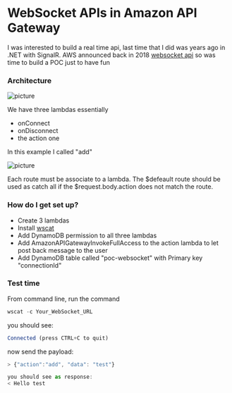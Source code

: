 # WebSocket APIs in Amazon API Gateway #

I was interested to build a real time api, last time that I did was years ago in .NET with SignalR.
AWS announced back in 2018 [websocket api](https://aws.amazon.com/blogs/compute/announcing-websocket-apis-in-amazon-api-gateway/) so was time to build a POC just to have fun

### Architecture ###

![picture](https://bitbucket.org/DanBranch/api-gateway-websocket/downloads/websockets-arch.png)

We have three lambdas essentially
* onConnect
* onDisconnect
* the action one

In this example I called "add"

![picture](https://bitbucket.org/DanBranch/api-gateway-websocket/downloads/api.png)

Each route must be associate to a lambda. The $defeault route should be used as catch all if the $request.body.action does not match the route. 

### How do I get set up? ###

* Create 3 lambdas
* Install [wscat](https://docs.aws.amazon.com/apigateway/latest/developerguide/apigateway-how-to-call-websocket-api-wscat.html)
* Add DynamoDB permission to all three lambdas
* Add AmazonAPIGatewayInvokeFullAccess to the action lambda to let post back message to the user
* Add DynamoDB table called "poc-websocket" with Primary key "connectionId"

### Test time ###

From command line, run the command
```javascript
wscat -c Your_WebSocket_URL
```

you should see:
```javascript
Connected (press CTRL+C to quit)
```

now send the payload:
```javascript
> {"action":"add", "data": "test"}
```

```javascript
you should see as response:
< Hello test
```

